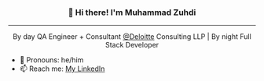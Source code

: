 <h3 align="center">👋 Hi there! I'm Muhammad Zuhdi</h3>

---

<p align="center"> By day QA Engineer + Consultant <a href="https://deloitte.com">@Deloitte</a> Consulting LLP | By night Full Stack Developer </p>

- 👨 Pronouns: he/him
- 📫 Reach me: [My LinkedIn](https://www.linkedin.com/in/muhammad-zuhdi-ist/)
<!--
**mzuhdi/mzuhdi** is a ✨ _special_ ✨ repository because its `README.md` (this file) appears on your GitHub profile.

Here are some ideas to get you started:

- 🔭 I’m currently working on ...
- 🌱 I’m currently learning ...
- 👯 I’m looking to collaborate on ...
- 🤔 I’m looking for help with ...
- 💬 Ask me about ...
- 📫 How to reach me: ...
- 😄 Pronouns: ...
- ⚡ Fun fact: ...
  -->
